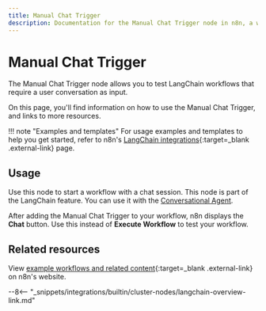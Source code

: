 ```yaml
---
title: Manual Chat Trigger
description: Documentation for the Manual Chat Trigger node in n8n, a workflow automation platform. Includes details of operations and configuration, and links to examples and credentials information.
---
```


# Manual Chat Trigger

The Manual Chat Trigger node allows you to test LangChain workflows that require a user conversation as input.

On this page, you'll find information on how to use the Manual Chat Trigger, and links to more resources.


!!! note "Examples and templates"
	For usage examples and templates to help you get started, refer to n8n's [LangChain integrations](https://n8n.io/integrations/manual-chat-trigger/){:target=_blank .external-link} page.

## Usage

Use this node to start a workflow with a chat session. This node is part of the LangChain feature. You can use it with the [Conversational Agent](/integrations/builtin/cluster-nodes/root-nodes/n8n-nodes-langchain.conversationalagent/).

After adding the Manual Chat Trigger to your workflow, n8n displays the **Chat** button. Use this instead of **Execute Workflow** to test your workflow.

## Related resources


View [example workflows and related content](https://n8n.io/integrations/manual-chat-trigger/){:target=_blank .external-link} on n8n's website.

--8<-- "_snippets/integrations/builtin/cluster-nodes/langchain-overview-link.md"


